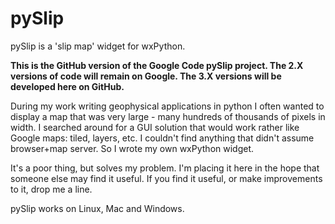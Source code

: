 # pySlip
pySlip is a 'slip map' widget for wxPython.

**This is the GitHub version of the Google Code pySlip project.
The 2.X versions of code will remain on Google.
The 3.X versions will be developed here on GitHub.**

During my work writing geophysical applications in python I often wanted to display a map that was very large - many hundreds of thousands of pixels in width.  I searched around for a GUI solution that would work rather like Google maps: tiled, layers, etc.  I couldn't find anything that didn't assume browser+map server.  So I wrote my own wxPython widget.

It's a poor thing, but solves my problem.  I'm placing it here in the hope that someone else may find it useful.  If you find it useful, or make improvements to it, drop me a line.

pySlip works on Linux, Mac and Windows.

